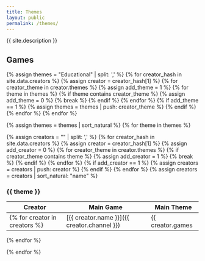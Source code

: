```yaml
---
title: Themes
layout: public
permalink: /themes/
---
```


{{ site.description }}

## Games

{% assign themes = "Educational" | split: ',' %}
{% for creator_hash in site.data.creators %}
  {% assign creator = creator_hash[1] %}
  {% for creator_theme in creator.themes %}
    {% assign add_theme = 1 %}
    {% for theme in themes %}
      {% if theme contains creator_theme %}
        {% assign add_theme = 0 %}
        {% break %}
      {% endif %}
    {% endfor %}
    {% if add_theme == 1 %}
      {% assign themes = themes | push: creator_theme %}
    {% endif %}
  {% endfor %}
{% endfor %}

{% assign themes = themes | sort_natural %}
{% for theme in themes %}

{% assign creators = "" | split: ',' %}
{% for creator_hash in site.data.creators %}
  {% assign creator = creator_hash[1] %}
  {% assign add_creator = 0 %}
  {% for creator_theme in creator.themes %}
    {% if creator_theme contains theme %}
      {% assign add_creator = 1 %}
      {% break %}
    {% endif %}
  {% endfor %}
  {% if add_creator == 1 %}
    {% assign creators = creators | push: creator %}
  {% endif %}
{% endfor %}
{% assign creators = creators | sort_natural: "name" %}

### {{ theme }}

| Creator | Main Game | Main Theme |
| --- | --- | --- |
{% for creator in creators %}| [{{ creator.name }}]({{ creator.channel }}) | {{ creator.games | first }} | {{ creator.themes | first }} |
{% endfor %}

{% endfor %}

